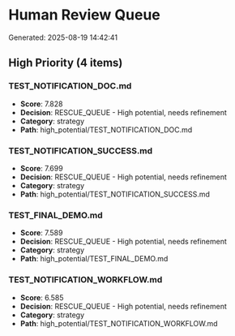 # Human Review Queue

Generated: 2025-08-19 14:42:41

## High Priority (4 items)

### TEST_NOTIFICATION_DOC.md
- **Score**: 7.828
- **Decision**: RESCUE_QUEUE - High potential, needs refinement
- **Category**: strategy
- **Path**: high_potential/TEST_NOTIFICATION_DOC.md

### TEST_NOTIFICATION_SUCCESS.md
- **Score**: 7.699
- **Decision**: RESCUE_QUEUE - High potential, needs refinement
- **Category**: strategy
- **Path**: high_potential/TEST_NOTIFICATION_SUCCESS.md

### TEST_FINAL_DEMO.md
- **Score**: 7.589
- **Decision**: RESCUE_QUEUE - High potential, needs refinement
- **Category**: strategy
- **Path**: high_potential/TEST_FINAL_DEMO.md

### TEST_NOTIFICATION_WORKFLOW.md
- **Score**: 6.585
- **Decision**: RESCUE_QUEUE - High potential, needs refinement
- **Category**: strategy
- **Path**: high_potential/TEST_NOTIFICATION_WORKFLOW.md

